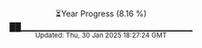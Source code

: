 <p align="center">
⏳Year Progress (8.16 %) <br>
██▁▁▁▁▁▁▁▁▁▁▁▁▁▁▁▁▁▁▁▁▁▁▁▁▁▁▁▁ <br>
<sub>Updated: Thu, 30 Jan 2025 18:27:24 GMT</sub>
</p>

